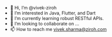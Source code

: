 - 👋 Hi, I’m @vivek-ziroh
- 👀 I’m interested in Java, Flutter, and Dart
- 🌱 I’m currently learning robust RESTful APIs.
- 💞️ I’m looking to collaborate on ...
- 📫 How to reach me vivek.sharma@ziroh.com

<!---
vivek-sharma2/vivek-sharma2 is a ✨ special ✨ repository because its `README.md` (this file) appears on your GitHub profile.
You can click the Preview link to take a look at your changes.
--->
